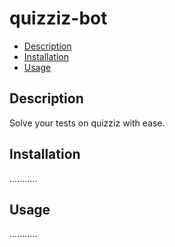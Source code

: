 # quizziz-bot

- [Description](#description)
- [Installation](#installation)
- [Usage](#usage)


## Description

Solve your tests on quizziz with ease.

## Installation

...........

## Usage

...........
